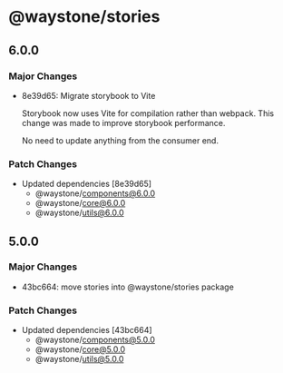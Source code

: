 # @waystone/stories

## 6.0.0

### Major Changes

- 8e39d65: Migrate storybook to Vite

  Storybook now uses Vite for compilation rather than webpack. This change was
  made to improve storybook performance.

  No need to update anything from the consumer end.

### Patch Changes

- Updated dependencies [8e39d65]
  - @waystone/components@6.0.0
  - @waystone/core@6.0.0
  - @waystone/utils@6.0.0

## 5.0.0

### Major Changes

- 43bc664: move stories into @waystone/stories package

### Patch Changes

- Updated dependencies [43bc664]
  - @waystone/components@5.0.0
  - @waystone/core@5.0.0
  - @waystone/utils@5.0.0
